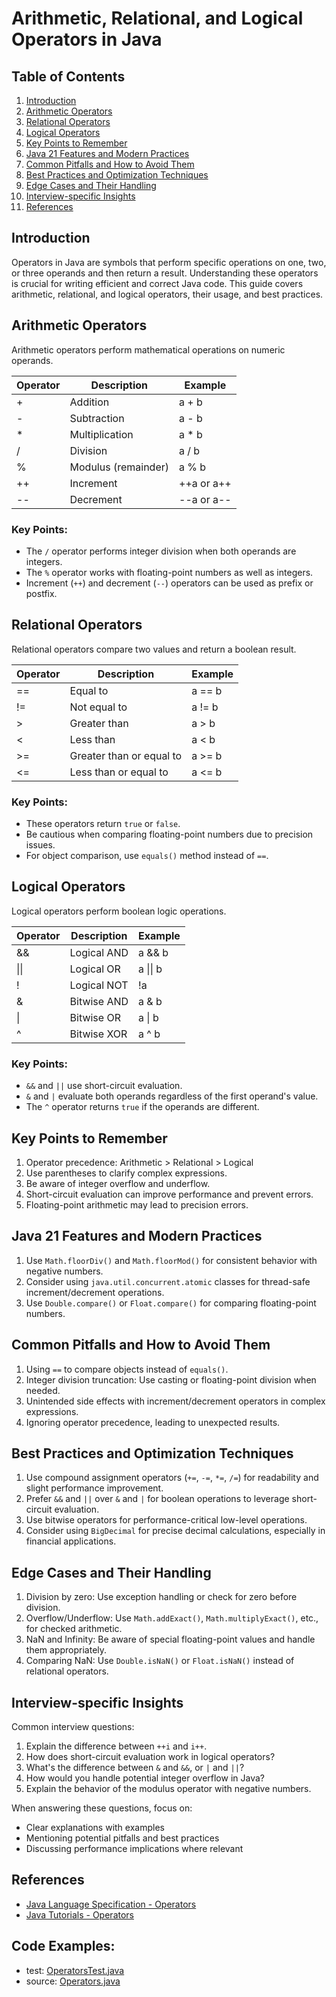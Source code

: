 # Arithmetic, Relational, and Logical Operators in Java

## Table of Contents

1. [Introduction](#introduction)
2. [Arithmetic Operators](#arithmetic-operators)
3. [Relational Operators](#relational-operators)
4. [Logical Operators](#logical-operators)
5. [Key Points to Remember](#key-points-to-remember)
6. [Java 21 Features and Modern Practices](#java-21-features-and-modern-practices)
7. [Common Pitfalls and How to Avoid Them](#common-pitfalls-and-how-to-avoid-them)
8. [Best Practices and Optimization Techniques](#best-practices-and-optimization-techniques)
9. [Edge Cases and Their Handling](#edge-cases-and-their-handling)
10. [Interview-specific Insights](#interview-specific-insights)
11. [References](#references)

## Introduction

Operators in Java are symbols that perform specific operations on one, two, or three operands and then return a result.
Understanding these operators is crucial for writing efficient and correct Java code. This guide covers arithmetic,
relational, and logical operators, their usage, and best practices.

## Arithmetic Operators

Arithmetic operators perform mathematical operations on numeric operands.

| Operator | Description         | Example    |
|----------|---------------------|------------|
| +        | Addition            | a + b      |
| -        | Subtraction         | a - b      |
| *        | Multiplication      | a * b      |
| /        | Division            | a / b      |
| %        | Modulus (remainder) | a % b      |
| ++       | Increment           | ++a or a++ |
| --       | Decrement           | --a or a-- |

### Key Points:

- The `/` operator performs integer division when both operands are integers.
- The `%` operator works with floating-point numbers as well as integers.
- Increment (`++`) and decrement (`--`) operators can be used as prefix or postfix.

## Relational Operators

Relational operators compare two values and return a boolean result.

| Operator | Description              | Example |
|----------|--------------------------|---------|
| ==       | Equal to                 | a == b  |
| !=       | Not equal to             | a != b  |
| >        | Greater than             | a > b   |
| <        | Less than                | a < b   |
| >=       | Greater than or equal to | a >= b  |
| <=       | Less than or equal to    | a <= b  |

### Key Points:

- These operators return `true` or `false`.
- Be cautious when comparing floating-point numbers due to precision issues.
- For object comparison, use `equals()` method instead of `==`.

## Logical Operators

Logical operators perform boolean logic operations.

| Operator | Description | Example  |
|----------|-------------|----------|
| &&       | Logical AND | a && b   |
| \|\|     | Logical OR  | a \|\| b |
| !        | Logical NOT | !a       |
| &        | Bitwise AND | a & b    |
| \|       | Bitwise OR  | a \| b   |
| ^        | Bitwise XOR | a ^ b    |

### Key Points:

- `&&` and `||` use short-circuit evaluation.
- `&` and `|` evaluate both operands regardless of the first operand's value.
- The `^` operator returns `true` if the operands are different.

## Key Points to Remember

1. Operator precedence: Arithmetic > Relational > Logical
2. Use parentheses to clarify complex expressions.
3. Be aware of integer overflow and underflow.
4. Short-circuit evaluation can improve performance and prevent errors.
5. Floating-point arithmetic may lead to precision errors.

## Java 21 Features and Modern Practices

1. Use `Math.floorDiv()` and `Math.floorMod()` for consistent behavior with negative numbers.
2. Consider using `java.util.concurrent.atomic` classes for thread-safe increment/decrement operations.
3. Use `Double.compare()` or `Float.compare()` for comparing floating-point numbers.

## Common Pitfalls and How to Avoid Them

1. Using `==` to compare objects instead of `equals()`.
2. Integer division truncation: Use casting or floating-point division when needed.
3. Unintended side effects with increment/decrement operators in complex expressions.
4. Ignoring operator precedence, leading to unexpected results.

## Best Practices and Optimization Techniques

1. Use compound assignment operators (`+=`, `-=`, `*=`, `/=`) for readability and slight performance improvement.
2. Prefer `&&` and `||` over `&` and `|` for boolean operations to leverage short-circuit evaluation.
3. Use bitwise operators for performance-critical low-level operations.
4. Consider using `BigDecimal` for precise decimal calculations, especially in financial applications.

## Edge Cases and Their Handling

1. Division by zero: Use exception handling or check for zero before division.
2. Overflow/Underflow: Use `Math.addExact()`, `Math.multiplyExact()`, etc., for checked arithmetic.
3. NaN and Infinity: Be aware of special floating-point values and handle them appropriately.
4. Comparing NaN: Use `Double.isNaN()` or `Float.isNaN()` instead of relational operators.

## Interview-specific Insights

Common interview questions:

1. Explain the difference between `++i` and `i++`.
2. How does short-circuit evaluation work in logical operators?
3. What's the difference between `&` and `&&`, or `|` and `||`?
4. How would you handle potential integer overflow in Java?
5. Explain the behavior of the modulus operator with negative numbers.

When answering these questions, focus on:

- Clear explanations with examples
- Mentioning potential pitfalls and best practices
- Discussing performance implications where relevant

## References
- [Java Language Specification - Operators](https://docs.oracle.com/javase/specs/jls/se21/html/jls-15.html#jls-15.17)
- [Java Tutorials - Operators](https://docs.oracle.com/javase/tutorial/java/nutsandbolts/operators.html)

## Code Examples:
- test: [OperatorsTest.java](src/test/java/com/github/msorkhpar/claudejavatutor/javabasics/OperatorsTest.java)
- source: [Operators.java](src/main/java/com/github/msorkhpar/claudejavatutor/javabasics/Operators.java)
